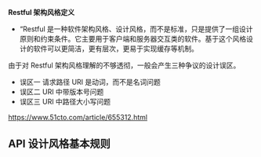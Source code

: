 **Restful 架构风格定义**

- “Restful 是一种软件架构风格、设计风格，而不是标准，只是提供了一组设计原则和约束条件。它主要用于客户端和服务器交互类的软件。基于这个风格设计的软件可以更简洁，更有层次，更易于实现缓存等机制。

由于对 Restful 架构风格理解的不够透彻，一般会产生三种争议的设计误区。

- 误区一 请求路径 URI 是动词，而不是名词问题
- 误区二 URI 中带版本号问题
- 误区三 URI 中路径大小写问题

<https://www.51cto.com/article/655312.html>



## API 设计风格基本规则

